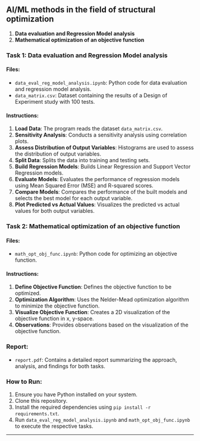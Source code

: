 ## AI/ML methods in the field of structural optimization

1. **Data evaluation and Regression Model analysis**
2. **Mathematical optimization of an objective function**

### Task 1: Data evaluation and Regression Model analysis

#### Files:
- `data_eval_reg_model_analysis.ipynb`: Python code for data evaluation and regression model analysis.
- `data_matrix.csv`: Dataset containing the results of a Design of Experiment study with 100 tests.

#### Instructions:
1. **Load Data**: The program reads the dataset `data_matrix.csv`.
2. **Sensitivity Analysis**: Conducts a sensitivity analysis using correlation plots.
3. **Assess Distribution of Output Variables**: Histograms are used to assess the distribution of output variables.
4. **Split Data**: Splits the data into training and testing sets.
5. **Build Regression Models**: Builds Linear Regression and Support Vector Regression models.
6. **Evaluate Models**: Evaluates the performance of regression models using Mean Squared Error (MSE) and R-squared scores.
7. **Compare Models**: Compares the performance of the built models and selects the best model for each output variable.
8. **Plot Predicted vs Actual Values**: Visualizes the predicted vs actual values for both output variables.

### Task 2: Mathematical optimization of an objective function

#### Files:
- `math_opt_obj_func.ipynb`: Python code for optimizing an objective function.
  
#### Instructions:
1. **Define Objective Function**: Defines the objective function to be optimized.
2. **Optimization Algorithm**: Uses the Nelder-Mead optimization algorithm to minimize the objective function.
3. **Visualize Objective Function**: Creates a 2D visualization of the objective function in x, y-space.
4. **Observations**: Provides observations based on the visualization of the objective function.

### Report:
- `report.pdf`: Contains a detailed report summarizing the approach, analysis, and findings for both tasks.

### How to Run:
1. Ensure you have Python installed on your system.
2. Clone this repository.
3. Install the required dependencies using `pip install -r requirements.txt`.
4. Run `data_eval_reg_model_analysis.ipynb` and `math_opt_obj_func.ipynb` to execute the respective tasks.


---
